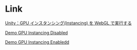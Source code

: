 # Link

[Unity：GPU インスタンシング(Instancing) を WebGL で実行する](https://www.fast-system.jp/unity%ef%bc%9agpu-%e3%82%a4%e3%83%b3%e3%82%b9%e3%82%bf%e3%83%b3%e3%82%b7%e3%83%b3%e3%82%b0instancing-%e3%82%92-webgl-%e3%81%a7%e4%bd%bf%e3%81%a3%e3%81%a6%e9%ab%98%e9%80%9f%e5%8c%96%e3%81%99%e3%82%8b/)

[Demo GPU Instancing Disabled](https://www.fast-system.jp/wp-content/uploads/static/unity-gpu-instancing-example-disabled/)

[Demo GPU Instancing Enabledd](https://www.fast-system.jp/wp-content/uploads/static/unity-gpu-instancing-example-enabled/)
